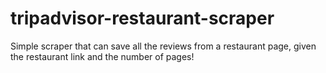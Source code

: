 # tripadvisor-restaurant-scraper
Simple scraper that can save all the reviews from a restaurant page, given the restaurant link and the number of pages!
